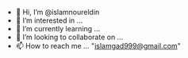 - 👋 Hi, I’m @islamnoureldin
- 👀 I’m interested in ...
- 🌱 I’m currently learning ...
- 💞️ I’m looking to collaborate on ...
- 📫 How to reach me ...
     "islamgad999@gmail.com"
<!---
islamnoureldin/islamnoureldin is a ✨ special ✨ repository because its `README.md` (this file) appears on your GitHub profile.
You can click the Preview link to take a look at your changes.
--->
